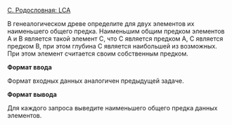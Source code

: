 <a href="https://contest.yandex.ru/contest/29403/problems/C/">C. Родословная: LCA</a>

В генеалогическом древе определите для двух элементов их наименьшего общего предка. Наименьшим общим предком элементов A и B является такой элемент C, что С является предком A, C является предком B, при этом глубина C является наибольшей из возможных. При этом элемент считается своим собственным предком.

**Формат ввода**

Формат входных данных аналогичен предыдущей задаче.

**Формат вывода**

Для каждого запроса выведите наименьшего общего предка данных элементов.
